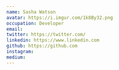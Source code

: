 ```yaml
---
name: Sasha Watson
avatar: https://i.imgur.com/1k8By32.png
occupation: Developer
email:
twitter: https://twitter.com/
linkedin: https://www.linkedin.com
github: https://github.com
instagram:
medium:
---
```

